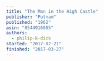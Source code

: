 ```yaml
---
title: "The Man in the High Castle"
publisher: "Putnam"
published: "1962"
asin: "0544916085"
authors:
  - philip-k-dick
started: "2017-02-21"
finished: "2017-03-27"
---
```

